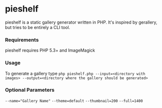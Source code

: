 pieshelf
=========

pieshelf is a static gallery generator written in PHP. It's inspired by gerallery, but tries to be entirely a CLI tool.

### Requirements

pieshelf requires PHP 5.3+ and ImageMagick

### Usage

To generate a gallery type `php pieshelf.php --input=<directory with images> --output=<directory where the gallery should be generated>`

### Optional Parameters

`--name="Gallery Name"`
`--theme=default`
`--thumbnail=200`
`--full=1400`
